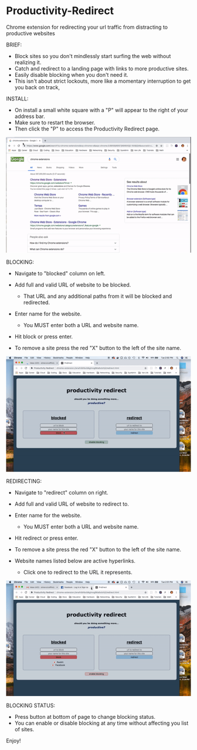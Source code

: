 # Productivity-Redirect
Chrome extension for redirecting your url traffic from distracting to productive websites

BRIEF:
  - Block sites so you don't mindlessly start surfing the web without realizing it.
  - Catch and redirect to a landing page with links to more productive sites.
  - Easily disable blocking when you don't need it.
  - This isn't about strict lockouts, more like a momentary interruption to get you back on track,
  
INSTALL:
  - On install a small white square with a "P" will appear to the right of your address bar.
  - Make sure to restart the browser.
  - Then click the "P" to access the Productivity Redirect page.

![](install.gif)

BLOCKING:
  - Navigate to "blocked" column on left.
  - Add full and valid URL of website to be blocked.
    - That URL and any additional paths from it will be blocked and redirected.
  - Enter name for the website.
    - You MUST enter both a URL and website name.
  - Hit block or press enter.
  
  - To remove a site press the red "X" button to the left of the site name.
  
![](redirect.gif)
  
REDIRECTING:
  - Navigate to "redirect" column on right.
  - Add full and valid URL of website to redirect to.
  - Enter name for the website.
    - You MUST enter both a URL and website name.
  - Hit redirect or press enter.
  
  - To remove a site press the red "X" button to the left of the site name.
  
  - Website names listed below are active hyperlinks.
    - Click one to redirect to the URL it represents.
    
![](block.gif)
    
BLOCKING STATUS:
  - Press button at bottom of page to change blocking status.
  - You can enable or disable blocking at any time without affecting you list of sites.
  


Enjoy!
